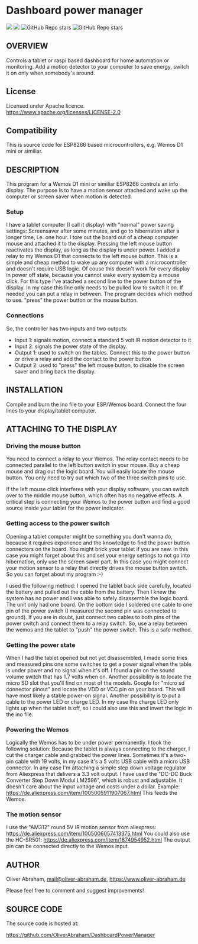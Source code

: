 # Dashboard power manager

![](https://img.shields.io/github/license/oliverabraham/dashboardpowermanager) ![](https://img.shields.io/github/languages/count/oliverabraham/dashboardpowermanager) ![GitHub Repo stars](https://img.shields.io/github/stars/oliverabraham/dashboardpowermanager?label=repo%20stars) ![GitHub Repo stars](https://img.shields.io/github/stars/oliverabraham?label=user%20stars)

## OVERVIEW

Controls a tablet or raspi based dashboard for home automation or monitoring. Add a motion detector to your computer to save energy, switch it on only when somebody's around.


## License

Licensed under Apache licence.
https://www.apache.org/licenses/LICENSE-2.0


## Compatibility

This is source code for ESP8266 based microcontrollers, e.g. Wemos D1 mini or similiar.


## DESCRIPTION

This program for a Wemos D1 mini or similiar ESP8266 controls an info display. 
The purpose is to have a motion sensor attached and wake up the computer or screen saver when motion is detected.

### Setup
I have a tablet computer (I call it display) with "normal" power saving settings: 
Screensaver after some minutes, and go to hibernation after a longer time, i.e. one hour.
I tore out the board out of a cheap computer mouse and attached it to the display. 
Pressing the left mouse button reactivates the display, as long as the display is under power.
I added a relay to my Wemos D1 that connects to the left mouse button. 
This is a simple and cheap method to wake up any computer with a microcontroller and doesn't require USB logic.
Of couse this doesn't work for every display in power off state, because you cannot wake every system by a mouse click.
For this type I've atached a second line to the power button of the display. In my case this line only needs to be pulled low to switch it on.
If needed you can put a relay in between.
The program decides which method to use. "press" the power button or the mouse button.

### Connections
So, the controller has two inputs and two outputs:
- Input 1: signals motion, connect a standard 5 volt IR motion detector to it
- Input 2: signals the power state of the display.
- Output 1: used to switch on the tables. Connect this to the power button or drive a relay and add the contact to the power button
- Output 2: used to "press" the left mouse button, to disable the screen saver and bring back the display.



## INSTALLATION

Compile and burn the ino file to your ESP/Wemos board. Connect the four lines to your display/tablet computer.



## ATTACHING TO THE DISPLAY

### Driving the mouse button
You need to connect a relay to your Wemos. The relay contact needs to be connected parallel to the left button switch in your mouse.
Buy a cheap mouse and drag out the logic board. You will easily locate the mouse button. You only need to try out which two of the three switch pins to use.

If the left mouse click interferes with your display software, you can switch over to the middle mouse button, which often has no negative effects.
A critical step is connecting your Wemos to the power button and find a good source inside your tablet for the power indicator.

### Getting access to the power switch
Opening a tablet computer might be something you don't wanna do, because it requires experience and the knowledge to find the power button 
connectors on the board. You might brick your tablet if you are new. In this case you might forget about this and set your energy settings to not go into hibernation, 
only use the screen saver part. In this case you might connect your motion sensor to a relay that directly drives the mouse button switch.
So you can forget about my program :-)

I used the following method:
I opened the tablet back side carefully, located the battery and pulled out the cable from the battery. 
Then I knew the system has no power and I was able to safely disassemble the logic board. 
The unit only had one board. On the bottom side I soldered one cable to one pin of the power switch (I measured the second pin was connected to 
ground). 
If you are in doubt, just connect two cables to both pins of the power switch and connect them to a relay switch. 
So, use a relay between the wemos and the tablet to "push" the power switch. This is a safe method.

### Getting the power state
When I had the tablet opened but not yet disassembled, I made some tries and measured pins one some switches to get a power signal when
the table is under power and no signal when it's off. I found a pin on the sound volume switch that has 1.7 volts when on.
Another possibility is to locate the micro SD slot that you'll find on most of the models. Google for "micro sd connector pinout"
and locate the VDD or VCC pin on your board. This will have most likely a stable power-on signal.
Another possibility is to put a cable to the power LED or charge LED. In my case the charge LED only lights up when the tablet is off,
so i could also use this and invert the logic in the ino file.

### Powering the Wemos
Logically the Wemos has to be under power permanently. I took the following solution:
Because the tablet is always connecting to the charger, I cut the charger cable and grabbed the power lines.
Sometimes it's a two-pin cable with 19 volts, in my case it's a 5 volts USB cable with a micro USB connector.
In any case I'm attaching a simple step down voltage regulator from Aliexpress that delivers a 3.3 volt output.
I have used the "DC-DC Buck Converter Step Down Modul LM2596", which is robust and adjustable. It doesn't care about the input voltage
and costs under a dollar.
Example: https://de.aliexpress.com/item/1005005911907067.html
This feeds the Wemos.

### The motion sensor
I use the "AM312" round 5V IR motion sensor from aliexpress: https://de.aliexpress.com/item/1005006057413375.html
You could also use the HC-SR501: https://de.aliexpress.com/item/1874954952.html
The output pin can be connected directly to the Wemos input.



## AUTHOR

Oliver Abraham, mail@oliver-abraham.de, https://www.oliver-abraham.de

Please feel free to comment and suggest improvements!



## SOURCE CODE

The source code is hosted at:

https://github.com/OliverAbraham/DashboardPowerManager

